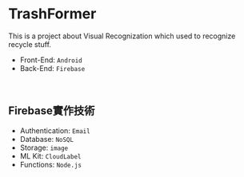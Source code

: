 # TrashFormer
This is a project about Visual Recognization which used to recognize recycle stuff.
<br>
- Front-End: `Android`
- Back-End: `Firebase`
<br>

## Firebase實作技術
- Authentication: `Email`
- Database: `NoSQL`
- Storage: `image`
- ML Kit: `CloudLabel`
- Functions: `Node.js`